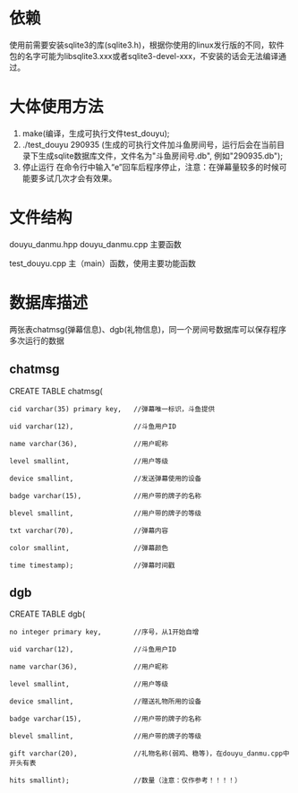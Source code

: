 # 依赖
使用前需要安装sqlite3的库(sqlite3.h)，根据你使用的linux发行版的不同，软件包的名字可能为libsqlite3.xxx或者sqlite3-devel-xxx，不安装的话会无法编译通过。

# 大体使用方法
1. make(编译，生成可执行文件test_douyu);
2. ./test_douyu 290935 (生成的可执行文件加斗鱼房间号，运行后会在当前目录下生成sqlite数据库文件，文件名为"斗鱼房间号.db", 例如"290935.db");
3. 停止运行 在命令行中输入“e”回车后程序停止，注意：在弹幕量较多的时候可能要多试几次才会有效果。

# 文件结构
douyu_danmu.hpp douyu_danmu.cpp  主要函数

test_douyu.cpp 主（main）函数，使用主要功能函数

# 数据库描述
两张表chatmsg(弹幕信息)、dgb(礼物信息)，同一个房间号数据库可以保存程序多次运行的数据

## chatmsg
CREATE TABLE chatmsg(

    cid varchar(35) primary key,   //弹幕唯一标识，斗鱼提供

    uid varchar(12),               //斗鱼用户ID

    name varchar(36),              //用户昵称

    level smallint,                //用户等级

    device smallint,               //发送弹幕使用的设备

    badge varchar(15),             //用户带的牌子的名称

    blevel smallint,               //用户带的牌子的等级

    txt varchar(70),               //弹幕内容

    color smallint,                //弹幕颜色

    time timestamp);               //弹幕时间戳


## dgb
CREATE TABLE dgb(

    no integer primary key,        //序号，从1开始自增

    uid varchar(12),               //斗鱼用户ID

    name varchar(36),              //用户昵称

    level smallint,                //用户等级

    device smallint,               //赠送礼物所用的设备

    badge varchar(15),             //用户带的牌子的名称

    blevel smallint,               //用户带的牌子的等级

    gift varchar(20),              //礼物名称(弱鸡、稳等)，在douyu_danmu.cpp中开头有表

    hits smallint);                //数量（注意：仅作参考！！！！）

